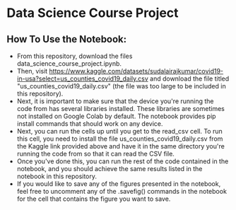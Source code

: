 # Data Science Course Project

## How To Use the Notebook:
* From this repository, download the files data_science_course_project.ipynb.
* Then, visit https://www.kaggle.com/datasets/sudalairajkumar/covid19-in-usa?select=us_counties_covid19_daily.csv and download the file titled "us_counties_covid19_daily.csv" (the file was too large to be included in this repository).
* Next, it is important to make sure that the device you're running the code from has several libraries installed. These libraries are sometimes not installed on Google Colab by default. The notebook provides pip install commands that should work on any device.
* Next, you can run the cells up until you get to the read_csv cell. To run this cell, you need to install the file us_counties_covid19_daily.csv from the Kaggle link provided above and have it in the same directory you're running the code from so that it can read the CSV file.
* Once you've done this, you can run the rest of the code contained in the notebook, and you should achieve the same results listed in the notebook in this repository.
* If you would like to save any of the figures presented in the notebook, feel free to uncomment any of the .savefig() commands in the notebook for the cell that contains the figure you want to save.
